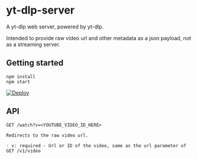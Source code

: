 # yt-dlp-server
A yt-dlp web server, powered by yt-dlp.

Intended to provide raw video url and other metadata as a json payload, not as a streaming server.

## Getting started
```
npm install
npm start
```

[![Deploy](https://www.herokucdn.com/deploy/button.svg)](https://heroku.com/deploy)

## API

```
GET /watch?v=<YOUTUBE_VIDEO_ID_HERE>

Redirects to the raw video url.

- v: required - Url or ID of the video, same as the url parameter of GET /v1/video
```
